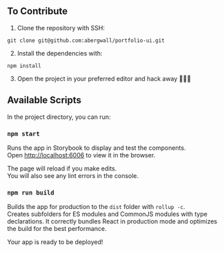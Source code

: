 ## To Contribute

1. Clone the repository with SSH:

```
git clone git@github.com:abergwall/portfolio-ui.git
```

2. Install the dependencies with:

```
npm install
```

3. Open the project in your preferred editor and hack away 🤙🤙🤙

## Available Scripts

In the project directory, you can run:

### `npm start`

Runs the app in Storybook to display and test the components.\
Open [http://localhost:6006](http://localhost:6006) to view it in the browser.

The page will reload if you make edits.\
You will also see any lint errors in the console.

### `npm run build`

Builds the app for production to the `dist` folder with `rollup -c`.\
Creates subfolders for ES modules and CommonJS modules with type declarations.
It correctly bundles React in production mode and optimizes the build for the best performance.

Your app is ready to be deployed!

```

```
